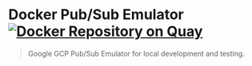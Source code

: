 # Docker Pub/Sub Emulator [![Docker Repository on Quay](https://quay.io/repository/tillhub/pubsub-emulator/status "Docker Repository on Quay")](https://quay.io/repository/tillhub/pubsub-emulator)

> Google GCP Pub/Sub Emulator for local development and testing.
